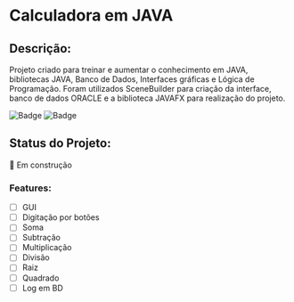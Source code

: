 # Calculadora em JAVA



## Descrição:
Projeto criado para treinar e aumentar o conhecimento em JAVA, bibliotecas JAVA, Banco de Dados, Interfaces gráficas e Lógica de Programação.
Foram utilizados SceneBuilder para criação da interface, banco de dados ORACLE e a biblioteca JAVAFX para realização do projeto.

![Badge](https://img.shields.io/badge/Java-ED8B00?style=for-the-badge&logo=java&logoColor=white)
![Badge](https://img.shields.io/badge/Oracle-F80000?style=for-the-badge&logo=oracle&logoColor=black)

## Status do Projeto:
🚧 Em construção

### Features:
- [ ] GUI
- [ ] Digitação por botões
- [ ] Soma
- [ ] Subtração
- [ ] Multiplicação
- [ ] Divisão
- [ ] Raiz
- [ ] Quadrado
- [ ] Log em BD
